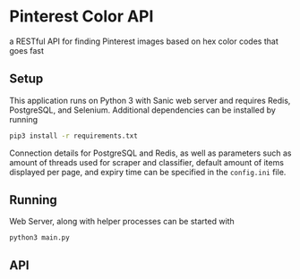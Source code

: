 # Pinterest Color API

a RESTful API for finding Pinterest images based on hex color codes that goes fast 



## Setup

This application runs on Python 3 with Sanic web server and requires Redis, PostgreSQL, and Selenium. Additional dependencies can be installed by running

```bash
pip3 install -r requirements.txt
```

Connection details for PostgreSQL and Redis, as well as parameters such as amount of threads used for scraper and classifier, default amount of items displayed per page, and expiry time can be specified in the `config.ini` file. 

## Running

Web Server, along with helper processes can be started with

`python3 main.py`

## API

